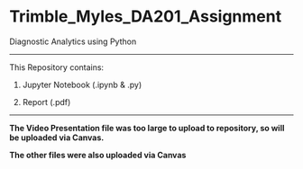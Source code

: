 # Trimble_Myles_DA201_Assignment
Diagnostic Analytics using Python

-------------------------

This Repository contains:

1. Jupyter Notebook (.ipynb & .py)

2. Report (.pdf)

-------------------------

**The Video Presentation file was too large to upload to repository, so will be uploaded via Canvas.**

**The other files were also uploaded via Canvas**
